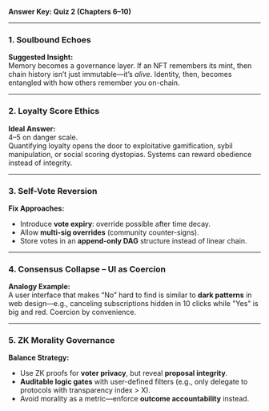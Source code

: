 **Answer Key: Quiz 2 (Chapters 6–10)**  

---

### **1. Soulbound Echoes**  
**Suggested Insight:**  
Memory becomes a governance layer. If an NFT remembers its mint, then chain history isn’t just immutable—it’s *alive*. Identity, then, becomes entangled with how others remember you on-chain.

---

### **2. Loyalty Score Ethics**  
**Ideal Answer:**  
4–5 on danger scale.  
Quantifying loyalty opens the door to exploitative gamification, sybil manipulation, or social scoring dystopias. Systems can reward obedience instead of integrity.

---

### **3. Self-Vote Reversion**  
**Fix Approaches:**  
- Introduce **vote expiry**: override possible after time decay.  
- Allow **multi-sig overrides** (community counter-signs).  
- Store votes in an **append-only DAG** structure instead of linear chain.

---

### **4. Consensus Collapse – UI as Coercion**  
**Analogy Example:**  
A user interface that makes “No” hard to find is similar to **dark patterns** in web design—e.g., canceling subscriptions hidden in 10 clicks while "Yes" is big and red. Coercion by convenience.

---

### **5. ZK Morality Governance**  
**Balance Strategy:**  
- Use ZK proofs for **voter privacy**, but reveal **proposal integrity**.  
- **Auditable logic gates** with user-defined filters (e.g., only delegate to protocols with transparency index > X).  
- Avoid morality as a metric—enforce **outcome accountability** instead.
